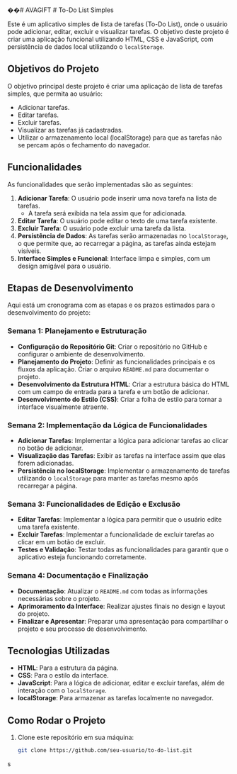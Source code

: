 ��#   A V A G I F T 
 # To-Do List Simples

Este é um aplicativo simples de lista de tarefas (To-Do List), onde o usuário pode adicionar, editar, excluir e visualizar tarefas. O objetivo deste projeto é criar uma aplicação funcional utilizando HTML, CSS e JavaScript, com persistência de dados local utilizando o `localStorage`.

## Objetivos do Projeto

O objetivo principal deste projeto é criar uma aplicação de lista de tarefas simples, que permita ao usuário:

- Adicionar tarefas.
- Editar tarefas.
- Excluir tarefas.
- Visualizar as tarefas já cadastradas.
- Utilizar o armazenamento local (localStorage) para que as tarefas não se percam após o fechamento do navegador.

## Funcionalidades

As funcionalidades que serão implementadas são as seguintes:

1. **Adicionar Tarefa**: O usuário pode inserir uma nova tarefa na lista de tarefas.
   - A tarefa será exibida na tela assim que for adicionada.
2. **Editar Tarefa**: O usuário pode editar o texto de uma tarefa existente.
3. **Excluir Tarefa**: O usuário pode excluir uma tarefa da lista.
4. **Persistência de Dados**: As tarefas serão armazenadas no `localStorage`, o que permite que, ao recarregar a página, as tarefas ainda estejam visíveis.
5. **Interface Simples e Funcional**: Interface limpa e simples, com um design amigável para o usuário.

## Etapas de Desenvolvimento

Aqui está um cronograma com as etapas e os prazos estimados para o desenvolvimento do projeto:

### **Semana 1: Planejamento e Estruturação**
- **Configuração do Repositório Git**: Criar o repositório no GitHub e configurar o ambiente de desenvolvimento.
- **Planejamento do Projeto**: Definir as funcionalidades principais e os fluxos da aplicação. Criar o arquivo `README.md` para documentar o projeto.
- **Desenvolvimento da Estrutura HTML**: Criar a estrutura básica do HTML com um campo de entrada para a tarefa e um botão de adicionar.
- **Desenvolvimento do Estilo (CSS)**: Criar a folha de estilo para tornar a interface visualmente atraente.

### **Semana 2: Implementação da Lógica de Funcionalidades**
- **Adicionar Tarefas**: Implementar a lógica para adicionar tarefas ao clicar no botão de adicionar.
- **Visualização das Tarefas**: Exibir as tarefas na interface assim que elas forem adicionadas.
- **Persistência no localStorage**: Implementar o armazenamento de tarefas utilizando o `localStorage` para manter as tarefas mesmo após recarregar a página.

### **Semana 3: Funcionalidades de Edição e Exclusão**
- **Editar Tarefas**: Implementar a lógica para permitir que o usuário edite uma tarefa existente.
- **Excluir Tarefas**: Implementar a funcionalidade de excluir tarefas ao clicar em um botão de excluir.
- **Testes e Validação**: Testar todas as funcionalidades para garantir que o aplicativo esteja funcionando corretamente.

### **Semana 4: Documentação e Finalização**
- **Documentação**: Atualizar o `README.md` com todas as informações necessárias sobre o projeto.
- **Aprimoramento da Interface**: Realizar ajustes finais no design e layout do projeto.
- **Finalizar e Apresentar**: Preparar uma apresentação para compartilhar o projeto e seu processo de desenvolvimento.

## Tecnologias Utilizadas

- **HTML**: Para a estrutura da página.
- **CSS**: Para o estilo da interface.
- **JavaScript**: Para a lógica de adicionar, editar e excluir tarefas, além de interação com o `localStorage`.
- **localStorage**: Para armazenar as tarefas localmente no navegador.

## Como Rodar o Projeto

1. Clone este repositório em sua máquina:
   ```bash
   git clone https://github.com/seu-usuario/to-do-list.git
s
 
